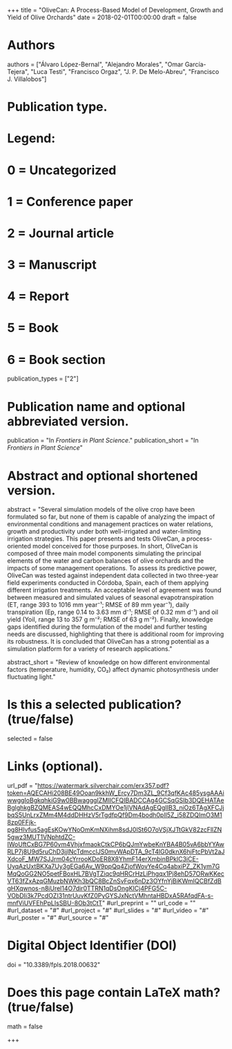 +++
title = "OliveCan: A Process-Based Model of Development, Growth and Yield of Olive Orchards"
date = 2018-02-01T00:00:00
draft = false

# Authors
authors = ["Álvaro López-Bernal", "Alejandro Morales", "Omar García-Tejera", "Luca Testi", "Francisco Orgaz",  "J. P. De Melo-Abreu", "Francisco J. Villalobos"]

# Publication type.
# Legend:
# 0 = Uncategorized
# 1 = Conference paper
# 2 = Journal article
# 3 = Manuscript
# 4 = Report
# 5 = Book
# 6 = Book section
publication_types = ["2"]

# Publication name and optional abbreviated version.
publication = "In *Frontiers in Plant Science*."
publication_short = "In *Frontiers in Plant Science*"

# Abstract and optional shortened version.
abstract = "Several simulation models of the olive crop have been formulated so far, but none of them is capable of analyzing the impact of environmental conditions and management practices on water relations, growth and productivity under both well-irrigated and water-limiting irrigation strategies. This paper presents and tests OliveCan, a process-oriented model conceived for those purposes. In short, OliveCan is composed of three main model components simulating the principal elements of the water and carbon balances of olive orchards and the impacts of some management operations. To assess its predictive power, OliveCan was tested against independent data collected in two three-year field experiments conducted in Córdoba, Spain, each of them applying different irrigation treatments. An acceptable level of agreement was found between measured and simulated values of seasonal evapotranspiration (ET, range 393 to 1016 mm year⁻¹; RMSE of 89 mm year⁻¹), daily transpiration (Ep, range 0.14 to 3.63 mm d⁻¹; RMSE of 0.32 mm d⁻¹) and oil yield (Yoil, range 13 to 357 g m⁻²; RMSE of 63 g m⁻²). Finally, knowledge gaps identified during the formulation of the model and further testing needs are discussed, highlighting that there is additional room for improving its robustness. It is concluded that OliveCan has a strong potential as a simulation platform for a variety of research applications."

abstract_short = "Review of knowledge on how different environmental factors (temperature, humidity, CO₂) affect dynamic photosynthesis under fluctuating light."

# Is this a selected publication? (true/false)
selected = false

# Links (optional).
url_pdf = "https://watermark.silverchair.com/erx357.pdf?token=AQECAHi208BE49Ooan9kkhW_Ercy7Dm3ZL_9Cf3qfKAc485ysgAAAiwwggIoBgkqhkiG9w0BBwagggIZMIICFQIBADCCAg4GCSqGSIb3DQEHATAeBglghkgBZQMEAS4wEQQMhcCxDMYOe1jlVNAdAgEQgIIB3_niOz6TAgXFCJjbqS5UnLrxZMm4M4ddDHHzV5rTgdfpQf9Dm4bodh0pIl5Z_i58ZDQImO3M18zp0FFjk-pg8HIvfus5agEsKOwYNoOmKmNXihm8sdJ0lSt6O7oVSjXJTtGkV82zcFllZN5gwz3MUT1VNphtdZC-IWoUftCxBG7P60vm4VhjxfmaokCtkCP6bQJmYwbeKnYBA4B05vA6bbYYAwRLP7j8U9d5ruChD3jjlNcTdmcclJS0mvWApDTA_9cT4lG0dknX6hjFtcPbVt2aJXdcoF_MW7SJJrm04cYrrooKDoER8X8YhmF14erXmbinBPklC3iCE-UyqAzUxtBKXa7Uy3gEGa6Av_W9ppQq4ZjofWovYe4Cq4abxiPZ_ZK1ym7GMqQoGG2NO5petFBoxHL7BVgTZiqc9qHRCrHzLiPhgqx1Pj8ehD57ORwKKecVT63fZxAzqGMuzbNWKh3bQC8BcZnSvFqx6nDz3OYfnYjBiKWmIQCBfZdBgHXqwnos-n8iUrel14O7dir0TTRN1qDsOngKICj4PFG5C-VObDIi3k7PcdOZI31ntrUuvKfZ0PyGYSJxNctVMhntaHBDxA5RAfqdFA-s-mnfViUVFEhPpLIsSBU-8Ob3tCtT"
#url_preprint = ""
url_code = ""
#url_dataset = "#"
#url_project = "#"
#url_slides = "#"
#url_video = "#"
#url_poster = "#"
#url_source = "#"

# Digital Object Identifier (DOI)
doi = "10.3389/fpls.2018.00632"

# Does this page contain LaTeX math? (true/false)
math = false


+++
